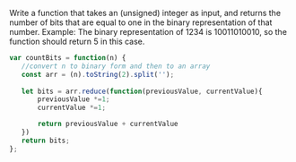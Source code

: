 Write a function that takes an (unsigned) integer as input, and returns the number of bits that are equal to one in the binary representation of that number.
Example: The binary representation of 1234 is 10011010010, so the function should return 5 in this case.

```js
var countBits = function(n) {
   //convert n to binary form and then to an array
   const arr = (n).toString(2).split('');
   
   let bits = arr.reduce(function(previousValue, currentValue){
       previousValue *=1;
       currentValue *=1;

       return previousValue + currentValue
   })
   return bits;
};
```
